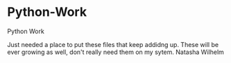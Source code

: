 # Python-Work
Python Work

Just needed a place to put these files that keep addidng up. These will be ever growing as well, don't really need them on my sytem.
Natasha Wilhelm

